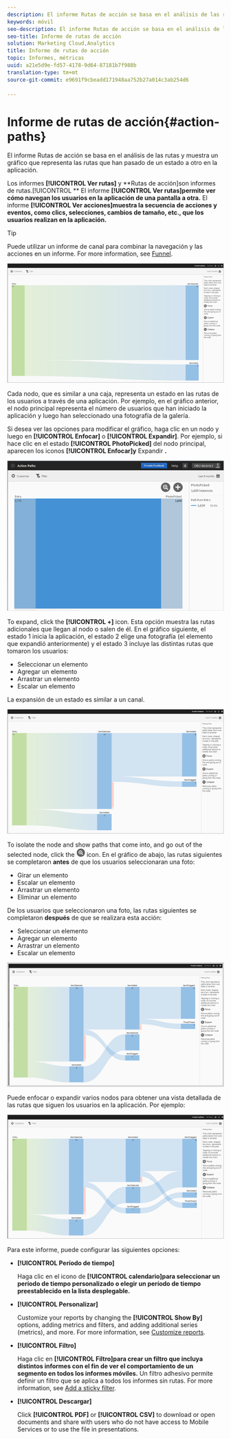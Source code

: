 ```yaml
---
description: El informe Rutas de acción se basa en el análisis de las rutas y muestra un gráfico que representa las rutas que han pasado de un estado a otro en la aplicación.
keywords: móvil
seo-description: El informe Rutas de acción se basa en el análisis de las rutas y muestra un gráfico que representa las rutas que han pasado de un estado a otro en la aplicación.
seo-title: Informe de rutas de acción
solution: Marketing Cloud,Analytics
title: Informe de rutas de acción
topic: Informes, métricas
uuid: a21e5d9e-fd57-4178-9d64-87181b7f988b
translation-type: tm+mt
source-git-commit: e9691f9cbeadd171948aa752b27a014c3ab254d6

---
```



# Informe de rutas de acción{#action-paths}

El informe Rutas de acción se basa en el análisis de las rutas y muestra un gráfico que representa las rutas que han pasado de un estado a otro en la aplicación.

Los informes **[!UICONTROL Ver rutas]** y **Rutas de acción]son informes de rutas.[!UICONTROL ** El informe **[!UICONTROL Ver rutas]permite ver cómo navegan los usuarios en la aplicación de una pantalla a otra.** El informe **[!UICONTROL Ver acciones]muestra la secuencia de acciones y eventos, como clics, selecciones, cambios de tamaño, etc., que los usuarios realizan en la aplicación.**

>[!TIP]
>
>Puede utilizar un informe de canal para combinar la navegación y las acciones en un informe. For more information, see [Funnel](/help/using/usage/reports-funnel.md).

![](assets/action_paths.png)

Cada nodo, que es similar a una caja, representa un estado en las rutas de los usuarios a través de una aplicación. Por ejemplo, en el gráfico anterior, el nodo principal representa el número de usuarios que han iniciado la aplicación y luego han seleccionado una fotografía de la galería.

Si desea ver las opciones para modificar el gráfico, haga clic en un nodo y luego en **[!UICONTROL Enfocar]** o **[!UICONTROL Expandir]**. Por ejemplo, si hace clic en el estado **[!UICONTROL PhotoPicked]** del nodo principal, aparecen los iconos **[!UICONTROL Enfocar]y** Expandir **.**

![](assets/action_paths_icons.png)

To expand, click the **[!UICONTROL +]** icon. Esta opción muestra las rutas adicionales que llegan al nodo o salen de él. En el gráfico siguiente, el estado 1 inicia la aplicación, el estado 2 elige una fotografía (el elemento que expandió anteriormente) y el estado 3 incluye las distintas rutas que tomaron los usuarios:

* Seleccionar un elemento
* Agregar un elemento
* Arrastrar un elemento
* Escalar un elemento

La expansión de un estado es similar a un canal.

![expansión de ruta de acción](assets/action_paths_expand.png)

To isolate the node and show paths that come into, and go out of the selected node, click the  ![focus icon](assets/icon_focus.png) icon. En el gráfico de abajo, las rutas siguientes se completaron **antes** de que los usuarios seleccionaran una foto:

* Girar un elemento
* Escalar un elemento
* Arrastrar un elemento
* Eliminar un elemento

De los usuarios que seleccionaron una foto, las rutas siguientes se completaron **después** de que se realizara esta acción:

* Seleccionar un elemento
* Agregar un elemento
* Arrastrar un elemento
* Escalar un elemento

![enfoque de ruta de acción](assets/action_paths_focus.png)

Puede enfocar o expandir varios nodos para obtener una vista detallada de las rutas que siguen los usuarios en la aplicación. Por ejemplo:

![action path multi](assets/action_paths_mult.png)

Para este informe, puede configurar las siguientes opciones:

* **[!UICONTROL Período de tiempo]**

   Haga clic en el icono de **[!UICONTROL calendario]para seleccionar un período de tiempo personalizado o elegir un período de tiempo preestablecido en la lista desplegable.**

* **[!UICONTROL Personalizar]**

   Customize your reports by changing the **[!UICONTROL Show By]** options, adding metrics and filters, and adding additional series (metrics), and more. For more information, see [Customize reports](/help/using/usage/reports-customize/reports-customize.md).

* **[!UICONTROL Filtro]**

   Haga clic en **[!UICONTROL Filtro]para crear un filtro que incluya distintos informes con el fin de ver el comportamiento de un segmento en todos los informes móviles.** Un filtro adhesivo permite definir un filtro que se aplica a todos los informes sin rutas. For more information, see [Add a sticky filter](/help/using/usage/reports-customize/t-sticky-filter.md).

* **[!UICONTROL Descargar]**

   Click **[!UICONTROL PDF]** or **[!UICONTROL CSV]** to download or open documents and share with users who do not have access to Mobile Services or to use the file in presentations.